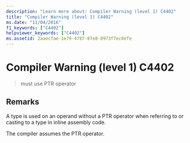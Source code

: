 ```yaml
---
description: "Learn more about: Compiler Warning (level 1) C4402"
title: "Compiler Warning (level 1) C4402"
ms.date: "11/04/2016"
f1_keywords: ["C4402"]
helpviewer_keywords: ["C4402"]
ms.assetid: 2aaecfae-1e79-4787-87e8-0973f7ec0efe
---
```

# Compiler Warning (level 1) C4402

> must use PTR operator

## Remarks

A type is used on an operand without a PTR operator when referring to or casting to a type in inline assembly code.

The compiler assumes the PTR operator.
